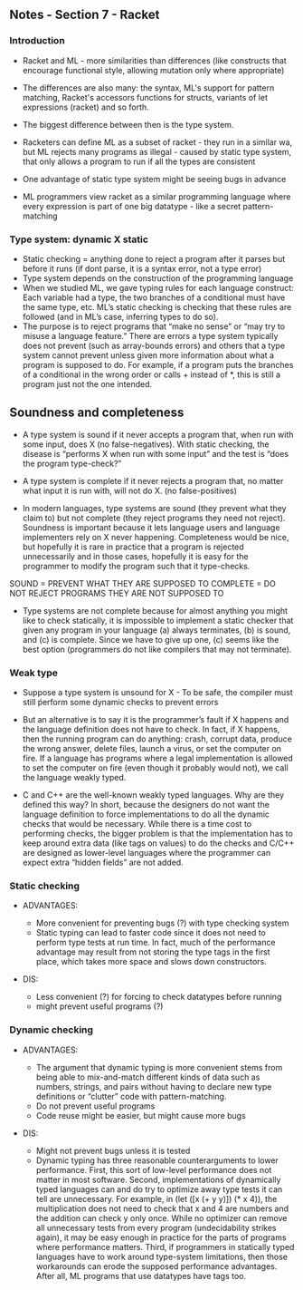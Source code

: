 ## Notes - Section 7 - Racket

### Introduction

- Racket and ML - more similarities than differences (like constructs that encourage functional style, allowing mutation only where appropriate)
- The differences are also many: the syntax, ML's support for pattern matching, Racket's accessors functions for structs, variants of let expressions (racket) and so forth.
- The biggest difference between then is the type system.

- Racketers can define ML as a subset of racket - they run in a similar wa, but ML rejects many programs as illegal - caused by static type system, that only allows a program to run if all the types are consistent
- One advantage of static type system might be seeing bugs in advance

- ML programmers view racket as a similar programming language where every expression is part of one big datatype - like a secret pattern-matching

 ### Type system: dynamic X static
 
 - Static checking = anything done to reject a program after it parses but before it runs (if dont parse, it is a syntax error, not a type error)
 - Type system depends on the construction of the programming language
 - When we studied ML, we gave typing rules for each language construct: Each variable had a type, the two branches of a conditional must have the same type, etc. ML’s static checking is checking that these rules are followed (and in ML’s case, inferring types to do so).
 - The purpose is to reject programs that “make no sense” or “may try to misuse a language feature.” There are errors a type system typically does not prevent (such as array-bounds errors) and others that a type system cannot prevent unless given more information about what a program is supposed to do. For example, if a program puts the branches of a conditional in the wrong order or calls + instead of *, this is still a program just not the one intended.

## Soundness  and completeness

- A type system is sound if it never accepts a program that, when run with some input, does X (no false-negatives). With static checking, the disease is “performs X when run with some input” and the test is “does the program type-check?”

- A type system is complete if it never rejects a program that, no matter what input it is run with, will not do X. (no false-positives)

- In modern languages, type systems are sound (they prevent what they claim to) but not complete (they reject programs they need not reject). Soundness is important because it lets language users and language implementers rely on X never happening. Completeness would be nice, but hopefully it is rare in practice that a program is rejected unnecessarily and in those cases, hopefully it is easy for the programmer to modify the program such that it type-checks.

SOUND = PREVENT WHAT THEY ARE SUPPOSED TO
COMPLETE = DO NOT REJECT PROGRAMS THEY ARE NOT SUPPOSED TO	

- Type systems are not complete because for almost anything you might like to check statically, it is impossible to implement a static checker that given any program in your language (a) always terminates, (b) is sound, and (c) is complete. Since we have to give up one, (c) seems like the best option (programmers do not like compilers that may not terminate).

### Weak type

- Suppose a type system is unsound for X - To be safe, the compiler must still ṕerform some dynamic checks to prevent errors

- But an alternative is to say it is the programmer’s fault if X happens and the language definition does not have to check. In fact, if X happens, then the running program can do anything: crash, corrupt data, produce the wrong answer, delete files, launch a virus, or set the computer on fire. If a language has programs where a legal implementation is allowed to set the computer on fire (even though it probably would not), we call the language weakly typed.

- C and C++ are the well-known weakly typed languages. Why are they defined this way? In short, because the designers do not want the language definition to force implementations to do all the dynamic checks that would be necessary. While there is a time cost to performing checks, the bigger problem is that the implementation has to keep around extra data (like tags on values) to do the checks and C/C++ are designed as lower-level languages where the programmer can expect extra “hidden fields” are not added. 


### Static checking

- ADVANTAGES: 
	- More convenient for preventing bugs (?) with type checking system
	- Static typing can lead to faster code since it does not need to perform type tests at run time. In fact, much of the performance advantage may result from not storing the type tags in the first place, which takes more space and slows down constructors.

- DIS:
	- Less convenient (?) for forcing to check datatypes before running
	- might prevent useful programs (?)

### Dynamic checking

- ADVANTAGES:
	- The argument that dynamic typing is more convenient stems from being able to mix-and-match different kinds of data such as numbers, strings, and pairs without having to declare new type definitions or “clutter” code with pattern-matching.
	 - Do not prevent useful programs
	 - Code reuse might be easier, but might cause more bugs

- DIS:
	- Might not prevent bugs unless it is tested
	- Dynamic typing has three reasonable counterarguments to lower performance. First, this sort of low-level performance does not matter in most software. Second, implementations of dynamically typed languages can and do try to optimize away type tests it can tell are unnecessary. For example, in (let ([x (+ y y)]) (* x 4)), the multiplication does not need to check that x and 4 are numbers and the addition can check y only once.
While no optimizer can remove all unnecessary tests from every program (undecidability strikes again), it may be easy enough in practice for the parts of programs where performance matters. Third, if programmers in statically typed languages have to work around type-system limitations, then those workarounds can erode the supposed performance advantages. After all, ML programs that use datatypes have tags too.


